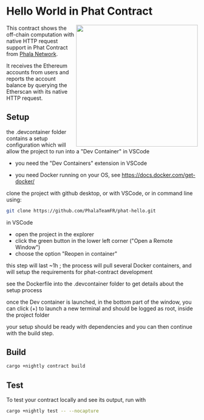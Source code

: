 # Hello World in Phat Contract

<img align="right" width="320" src="res/Phat%20Contract_Standard%20Logo_wht_02.svg">

This contract shows the off-chain computation with native HTTP request support in Phat Contract from [Phala Network](https://phala.network/).

It receives the Ethereum accounts from users and reports the account balance by querying the Etherscan with its native HTTP request.

## Setup
the .devcontainer folder contains a setup configuration which will allow the project to run into a "Dev Container" in VSCode

* you need the "Dev Containers" extension in VSCode

* you need Docker running on your OS, see https://docs.docker.com/get-docker/


clone the project with github desktop, or with VSCode, or in command line using:
```bash 
git clone https://github.com/PhalaTeamFR/phat-hello.git
```

in VSCode
* open the project in the explorer
* click the green button in the lower left corner ("Open a Remote Window")
* choose the option "Reopen in container"

this step will last ~1h ; the process will pull several Docker containers, and will setup the requirements for phat-contract development

see the Dockerfile into the .devcontainer folder to get details about the setup process

once the Dev container is launched, in the bottom part of the window, you can click (+) to launch a new terminal and should be logged as root, inside the project folder 

your setup should be ready with dependencies and you can then continue with the build step.

## Build

```bash
cargo +nightly contract build
```

## Test

To test your contract locally and see its output, run with

```bash
cargo +nightly test -- --nocapture
```
